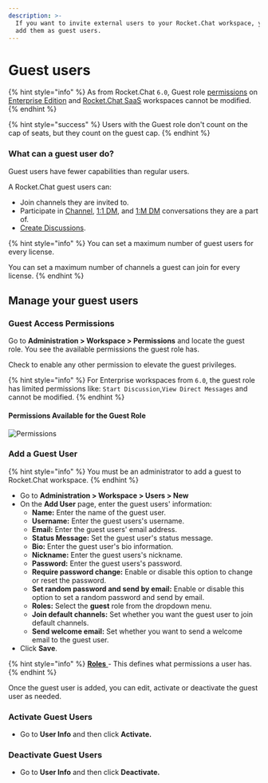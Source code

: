 ```yaml
---
description: >-
  If you want to invite external users to your Rocket.Chat workspace, you can
  add them as guest users.
---
```


# Guest users

{% hint style="info" %}
As from Rocket.Chat `6.0`, Guest role [permissions](../permissions.md) on [Enterprise Edition](../settings/enterprise.md) and [Rocket.Chat SaaS](../../../#rocket.chat-saas) workspaces cannot be modified.
{% endhint %}

{% hint style="success" %}
Users with the Guest role don't count on the cap of seats, but they count on the guest cap.
{% endhint %}

### What can a guest user do?

Guest users have fewer capabilities than regular users.

A  Rocket.Chat guest users can:

* Join channels they are invited to.
* Participate in [Channel](../../user-guides/rooms/channels/), [1:1 DM](../../user-guides/rooms/direct-messages/#types-of-direct-messages), and [1:M DM](../../user-guides/rooms/direct-messages/#types-of-direct-messages) conversations they are a part of.
* [Create Discussions](../../user-guides/rooms/discussions/create-a-new-discussion.md).

{% hint style="info" %}
You can set a maximum number of guest users for every license.

You can set a maximum number of channels a guest can join for every license.
{% endhint %}

## Manage your guest users

### **Guest Access Permissions**

Go to **Administration > Workspace > Permissions** and locate the guest role. You see the available permissions the guest role has.

Check to enable any other permission to elevate the guest privileges.

{% hint style="info" %}
For Enterprise workspaces from `6.0`, the guest role has limited permissions like: `Start Discussion`,`View Direct Messages` and cannot be modified.
{% endhint %}

#### Permissions Available **for the Guest Role**

![Permissions](../../../.gitbook/assets/GuestUser\_Permissions.png)

### Add a Guest User

{% hint style="info" %}
You must be an administrator to add a guest to Rocket.Chat workspace.
{% endhint %}

* Go to **Administration > Workspace > Users > New**
* On the **Add User** page, enter the guest users' information:
  * **Name:** Enter the name of the guest user.
  * **Username:** Enter the guest users's username.
  * **Email:** Enter the guest users' email address.
  * **Status Message:** Set the guest user's status message.
  * **Bio:** Enter the guest user's bio information.
  * **Nickname:** Enter the guest users's nickname.
  * **Password:** Enter the guest users's password.
  * **Require password change:** Enable or disable this option to change or reset the password.
  * **Set random password and send by email:** Enable or disable this option to set a random password and send by email.
  * **Roles:** Select the **guest** role from the dropdown menu.
  * **Join default channels:** Set whether you want the guest user to join default channels.
  * **Send welcome email:** Set whether you want to send a welcome email to the guest user.
* Click **Save**.

{% hint style="info" %}
[**Roles** ](../../../setup-and-configure/roles-in-rocket.chat.md)- This defines what permissions a user has.
{% endhint %}

Once the guest user is added, you can edit, activate or deactivate the guest user as needed.

### Activate Guest Users

* Go to **User Info** and then click **Activate.**

### Deactivate Guest Users

* Go to **User Info** and then click **Deactivate.**
